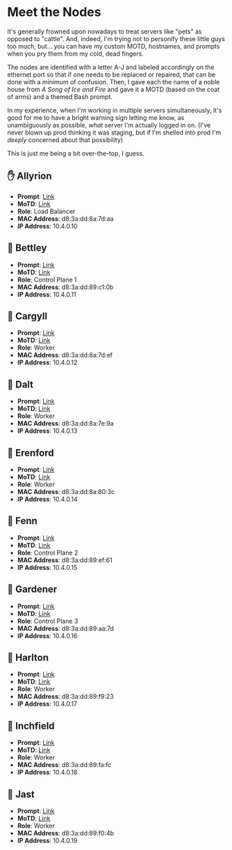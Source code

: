 # Meet the Nodes

It's generally frowned upon nowadays to treat servers like "pets" as opposed to "cattle". And, indeed, I'm trying not to personify these little guys too much, but... you can have my custom MOTD, hostnames, and prompts when you pry them from my cold, dead fingers.

The nodes are identified with a letter A-J and labeled accordingly on the ethernet port so that if one needs to be replaced or repaired, that can be done with a minimum of confusion. Then, I gave each the name of a noble house from _A Song of Ice and Fire_ and gave it a MOTD (based on the coat of arms) and a themed Bash prompt.

In my experience, when I'm working in multiple servers simultaneously, it's good for me to have a bright warning sign letting me know, as unambiguously as possible, _what_ server I'm actually logged in on. (I've never blown up prod thinking it was staging, but if I'm shelled into prod I'm _deeply_ concerned about that possibility)

This is just me being a bit over-the-top, I guess.

## ✋ Allyrion
- **Prompt**: [Link](./images/ps1_allyrion.png)
- **MoTD**: [Link](./images/motd_allyrion.png)
- **Role**: Load Balancer
- **MAC Address**: d8:3a:dd:8a:7d:aa
- **IP Address**: 10.4.0.10

## 🐞 Bettley
- **Prompt**: [Link](./images/ps1_bettley.png)
- **MoTD**: [Link](./images/motd_bettley.png)
- **Role**: Control Plane 1
- **MAC Address**: d8:3a:dd:89:c1:0b
- **IP Address**: 10.4.0.11

## 🦢 Cargyll
- **Prompt**: [Link](./images/ps1_cargyll.png)
- **MoTD**: [Link](./images/motd_cargyll.png)
- **Role**: Worker
- **MAC Address**: d8:3a:dd:8a:7d:ef
- **IP Address**: 10.4.0.12

## 🍋 Dalt
- **Prompt**: [Link](./images/ps1_dalt.png)
- **MoTD**: [Link](./images/motd_dalt.png)
- **Role**: Worker
- **MAC Address**: d8:3a:dd:8a:7e:9a
- **IP Address**: 10.4.0.13

## 🦩 Erenford
- **Prompt**: [Link](./images/ps1_erenford.png)
- **MoTD**: [Link](./images/motd_erenford.png)
- **Role**: Worker
- **MAC Address**: d8:3a:dd:8a:80:3c
- **IP Address**: 10.4.0.14

## 🌺 Fenn
- **Prompt**: [Link](./images/ps1_fenn.png)
- **MoTD**: [Link](./images/motd_fenn.png)
- **Role**: Control Plane 2
- **MAC Address**: d8:3a:dd:89:ef:61
- **IP Address**: 10.4.0.15

## 🧤 Gardener
- **Prompt**: [Link](./images/ps1_gardener.png)
- **MoTD**: [Link](./images/motd_gardener.png)
- **Role**: Control Plane 3
- **MAC Address**: d8:3a:dd:89:aa:7d
- **IP Address**: 10.4.0.16

## 🌳 Harlton
- **Prompt**: [Link](./images/ps1_harlton.png)
- **MoTD**: [Link](./images/motd_harlton.png)
- **Role**: Worker
- **MAC Address**: d8:3a:dd:89:f9:23
- **IP Address**: 10.4.0.17

## 🏁 Inchfield
- **Prompt**: [Link](./images/ps1_inchfield.png)
- **MoTD**: [Link](./images/motd_inchfield.png)
- **Role**: Worker
- **MAC Address**: d8:3a:dd:89:fa:fc
- **IP Address**: 10.4.0.18

## 🦁 Jast
- **Prompt**: [Link](./images/ps1_jast.png)
- **MoTD**: [Link](./images/motd_jast.png)
- **Role**: Worker
- **MAC Address**: d8:3a:dd:89:f0:4b
- **IP Address**: 10.4.0.19

